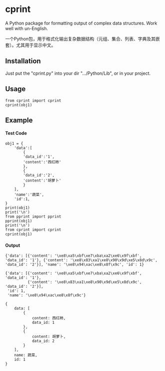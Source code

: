 # cprint
A Python package for formatting output of complex data structures. Work well with un-English.

一个Python包，用于格式化输出复杂数据结构（元组、集合、列表、字典及其嵌套）。尤其用于显示中文。

## Installation
Just put the "cprint.py" into your dir ".../Python/Lib", or in your project.

## Usage
```
from cprint import cprint
cprint(obj1)
```

## Example
#### Test Code
```
obj1 = {
    'data':[
        {
        'data_id':'1',
        'content':'西红柿'
        },
        {
        'data_id':'2',
        'content':'胡萝卜'
        }
    ],
    'name':'蔬菜',
    'id':1,
}
print(obj1)
print('\n')
from pprint import pprint
pprint(obj1)
print('\n')
from cprint import cprint
cprint(obj1)
```
#### Output
```
{'data': [{'content': '\xe8\xa5\xbf\xe7\xba\xa2\xe6\x9f\xbf', 'data_id': '1'}, {'content': '\xe8\x83\xa1\xe8\x90\x9d\xe5\x8d\x9c', 'data_id': '2'}], 'name': '\xe8\x94\xac\xe8\x8f\x9c', 'id': 1}

{'data': [{'content': '\xe8\xa5\xbf\xe7\xba\xa2\xe6\x9f\xbf', 'data_id': '1'},
          {'content': '\xe8\x83\xa1\xe8\x90\x9d\xe5\x8d\x9c', 'data_id': '2'}],
 'id': 1,
 'name': '\xe8\x94\xac\xe8\x8f\x9c'}

{
    data: [
        {
            content: 西红柿,
            data_id: 1
        },
        {
            content: 胡萝卜,
            data_id: 2
        }
    ],
    name: 蔬菜,
    id: 1
}
```
```
